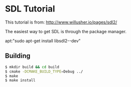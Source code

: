 # SDL Tutorial

This tutorial is from: http://www.willusher.io/pages/sdl2/

The easiest way to get SDL is through the package manager.

apt:"sudo apt-get install libsdl2--dev"

## Building
```bash
$ mkdir build && cd build
$ cmake -DCMAKE_BUILD_TYPE=Debug ../
$ make
$ make install
```
